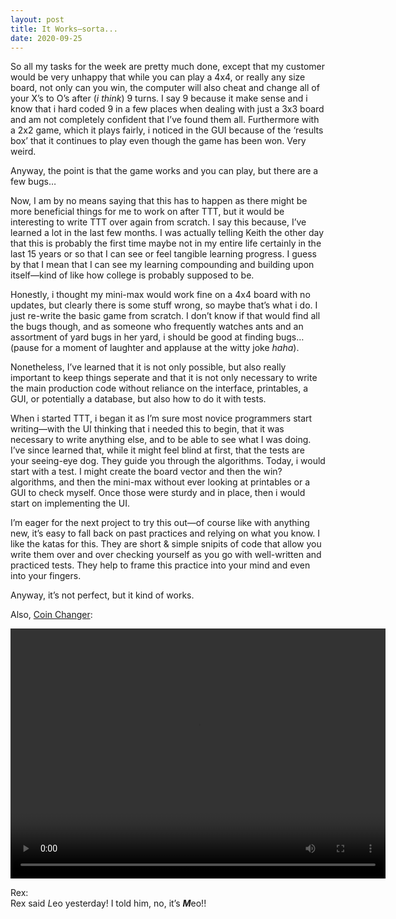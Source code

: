 ```yaml
---
layout: post
title: It Works—sorta...
date: 2020-09-25
---
```


So all my tasks for the week are pretty much done, except that my customer would be very unhappy that while you can play a 4x4, or really any size board, not only can you win, the computer will also cheat and change all of your X’s to O’s after (*i think*) 9 turns.  I say 9 because it make sense and i know that i hard coded 9 in a few places when dealing with just a 3x3 board and am not completely confident that I’ve found them all.  Furthermore with a 2x2 game, which it plays fairly, i noticed in the GUI because of the ‘results box’ that it continues to play even though the game has been won.  Very weird.  

Anyway, the point is that the game works and you can play, but there are a few bugs…

Now, I am by no means saying that this has to happen as there might be more beneficial things for me to work on after TTT, but it would be interesting to write TTT over again from scratch.  I say this because, I’ve learned a lot in the last few months.  I was actually telling Keith the other day that this is probably the first time maybe not in my entire life certainly in the last 15 years or so that I can see or feel tangible learning progress.  I guess by that I mean that I can see my learning compounding and building upon itself—kind of like how college is probably supposed to be.

Honestly, i thought my mini-max would work fine on a 4x4 board with no updates, but clearly there is some stuff wrong, so maybe that’s what i do.  I just re-write the basic game from scratch.  I don’t know if that would find all the bugs though, and as someone who frequently watches ants and an assortment of yard bugs in her yard, i should be good at finding bugs… (pause for a moment of laughter and applause at the witty joke *haha*).  

Nonetheless, I’ve learned that it is not only possible, but also really important to keep things seperate and that it is not only necessary to write the main production code without reliance on the interface, printables, a GUI, or potentially a database, but also how to do it with tests.  

When i started TTT, i began it as I’m sure most novice programmers start writing—with the UI thinking that i needed this to begin, that it was necessary to write anything else, and to be able to see what I was doing.  I’ve since learned that, while it might feel blind at first, that the tests are your seeing-eye dog.  They guide you through the algorithms.  Today, i would start with a test.  I might create the board vector and then the win? algorithms, and then the mini-max without ever looking at printables or a GUI to check myself.  Once those were sturdy and in place, then i would start on implementing the UI.  

I’m eager for the next project to try this out—of course like with anything new, it’s easy to fall back on past practices and relying on what you know.  I like the katas for this.  They are short & simple snipits of code that allow you write them over and over checking yourself as you go with well-written and practiced tests.  They help to frame this practice into your mind and even into your fingers.  

Anyway, it’s not perfect, but it kind of works.

Also, [Coin Changer](https://www.youtube.com/watch?v=clWyqXoG-2o): 

<video src="https://maniginam.github.io/blog/pics&vids/CoinChangerKata.mp4" width="600" height="400" controls></video>

Rex:  
Rex said *L*eo yesterday!  I told him, no, it’s ***M***eo!!
